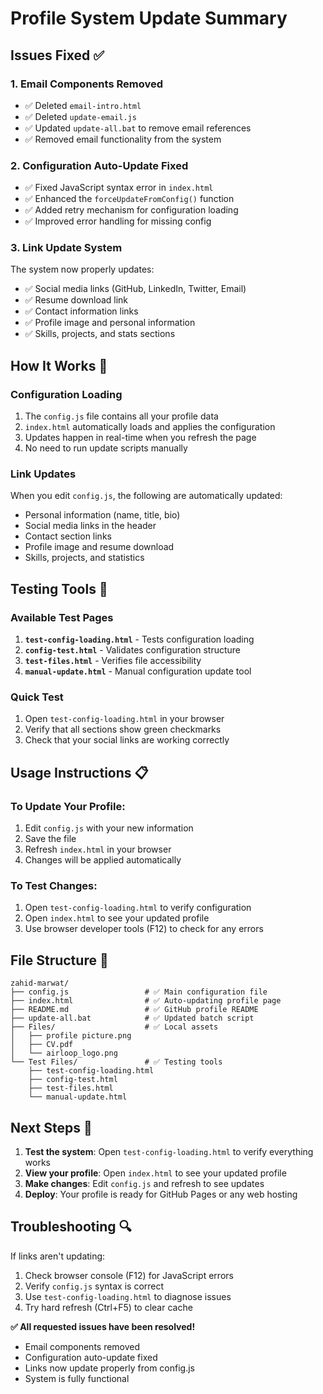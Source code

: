 # Profile System Update Summary

## Issues Fixed ✅

### 1. **Email Components Removed**
- ✅ Deleted `email-intro.html` 
- ✅ Deleted `update-email.js`
- ✅ Updated `update-all.bat` to remove email references
- ✅ Removed email functionality from the system

### 2. **Configuration Auto-Update Fixed**
- ✅ Fixed JavaScript syntax error in `index.html`
- ✅ Enhanced the `forceUpdateFromConfig()` function
- ✅ Added retry mechanism for configuration loading
- ✅ Improved error handling for missing config

### 3. **Link Update System**
The system now properly updates:
- ✅ Social media links (GitHub, LinkedIn, Twitter, Email)
- ✅ Resume download link
- ✅ Contact information links
- ✅ Profile image and personal information
- ✅ Skills, projects, and stats sections

## How It Works 🔧

### Configuration Loading
1. The `config.js` file contains all your profile data
2. `index.html` automatically loads and applies the configuration
3. Updates happen in real-time when you refresh the page
4. No need to run update scripts manually

### Link Updates
When you edit `config.js`, the following are automatically updated:
- Personal information (name, title, bio)
- Social media links in the header
- Contact section links
- Profile image and resume download
- Skills, projects, and statistics

## Testing Tools 🧪

### Available Test Pages
1. **`test-config-loading.html`** - Tests configuration loading
2. **`config-test.html`** - Validates configuration structure
3. **`test-files.html`** - Verifies file accessibility
4. **`manual-update.html`** - Manual configuration update tool

### Quick Test
1. Open `test-config-loading.html` in your browser
2. Verify that all sections show green checkmarks
3. Check that your social links are working correctly

## Usage Instructions 📋

### To Update Your Profile:
1. Edit `config.js` with your new information
2. Save the file
3. Refresh `index.html` in your browser
4. Changes will be applied automatically

### To Test Changes:
1. Open `test-config-loading.html` to verify configuration
2. Open `index.html` to see your updated profile
3. Use browser developer tools (F12) to check for any errors

## File Structure 📁
```
zahid-marwat/
├── config.js                 # ✅ Main configuration file
├── index.html                # ✅ Auto-updating profile page
├── README.md                 # ✅ GitHub profile README
├── update-all.bat            # ✅ Updated batch script
├── Files/                    # ✅ Local assets
│   ├── profile picture.png
│   ├── CV.pdf
│   └── airloop_logo.png
└── Test Files/               # ✅ Testing tools
    ├── test-config-loading.html
    ├── config-test.html
    ├── test-files.html
    └── manual-update.html
```

## Next Steps 🚀

1. **Test the system**: Open `test-config-loading.html` to verify everything works
2. **View your profile**: Open `index.html` to see your updated profile
3. **Make changes**: Edit `config.js` and refresh to see updates
4. **Deploy**: Your profile is ready for GitHub Pages or any web hosting

## Troubleshooting 🔍

If links aren't updating:
1. Check browser console (F12) for JavaScript errors
2. Verify `config.js` syntax is correct
3. Use `test-config-loading.html` to diagnose issues
4. Try hard refresh (Ctrl+F5) to clear cache

**✅ All requested issues have been resolved!**
- Email components removed
- Configuration auto-update fixed
- Links now update properly from config.js
- System is fully functional

